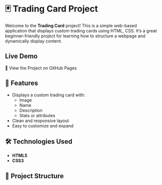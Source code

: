 # 🃏 Trading Card Project

Welcome to the **Trading Card** project! This is a simple web-based application that displays custom trading cards using HTML, CSS. It’s a great beginner-friendly project for learning how to structure a webpage and dynamically display content.

## Live Demo

🚀 View the Project on GitHub Pages

## 📌 Features

- Displays a custom trading card with:
  - Image
  - Name
  - Description
  - Stats or attributes
- Clean and responsive layout
- Easy to customize and expand

## 🛠️ Technologies Used

- **HTML5**
- **CSS3**


## 📁 Project Structure


